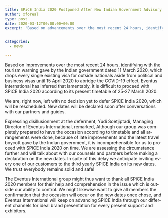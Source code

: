 ```yaml
---
title: SPiCE India 2020 Postponed After New Indian Government Advisory and Travel Ban
author: xforeal 
type: post
date: 2020-03-12T00:00:00+00:00
excerpt: 'Based on advancements over the most recent 24 hours, identifying with the tourism warning gave by the Indian government dated 11 March 2020, which drops every current visa for outside nationals aside from conciliatory and business visas until 15 April 2020 to shorten the COVID-19 effect, Eventus International has inferred that shockingly, it is difficult to proceed with SPiCE India 2020 according to its flow calendar of 25-27 March 2020 '


categories:
  - news

---
```

<p class="normal">
  <span lang="EN">Based on improvements over the most recent 24 hours, identifying with the tourism warning gave by the Indian government dated 11 March 2020, which drops every single existing visa for outside nationals aside from political and business visas until 15 April 2020 to abridge the COVID-19 effect, Eventus International has inferred that lamentably, it is difficult to proceed with SPiCE India 2020 according to its present timetable of 25-27 March 2020. </span>
</p>

<p class="normal">
  <span lang="EN">We are, right now, left with no decision yet to defer SPiCE India 2020, which will be rescheduled. New dates will be declared soon after conversations with our partners and guides. </span>
</p>

<p class="normal">
  <span lang="EN">Expressing disillusionment at the deferment, Yudi Soetjiptadi, Managing Director of Eventus International, remarked, Although our group was completely prepared to have the occasion according to timetable and all arrangements were done, because of late improvements and the latest travel boycott gave by the Indian government, it is incomprehensible for us to proceed with SPiCE India 2020 on time. We are assessing the circumstance further and will talk about with our counsels and partners before making a declaration on the new dates. In spite of this delay we anticipate inviting every one of our customers to the third yearly SPiCE India on its new dates. We trust everybody remains solid and safe! </span>
</p>

<p class="normal">
  <span lang="EN">The Eventus International group might thus want to thank all SPiCE India 2020 members for their help and comprehension in the issue which is outside our ability to control. We might likewise want to give all members the confirmation that the occasion will occur on the new dates once chose, and Eventus International will keep on advancing SPiCE India through our different channels for ideal brand presentation for every present support and exhibitors. </span>
</p>